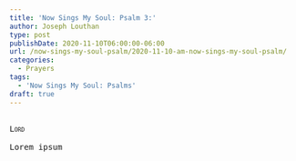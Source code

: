 ```yaml
---
title: 'Now Sings My Soul: Psalm 3:'
author: Joseph Louthan
type: post
publishDate: 2020-11-10T06:00:00-06:00
url: /now-sings-my-soul-psalm/2020-11-10-am-now-sings-my-soul-psalm/
categories:
  - Prayers
tags:
  - 'Now Sings My Soul: Psalms'
draft: true
---
```


<pre>
<div style="font-variant: small-caps;">
Lord
</div>
Lorem ipsum
</pre>
